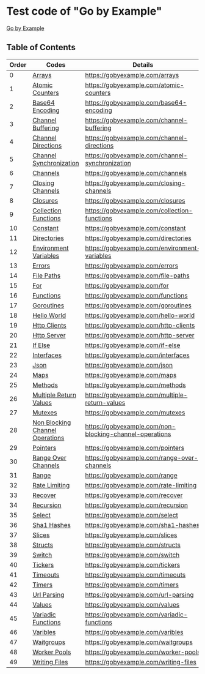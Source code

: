 
# Test code of "Go by Example"

[Go by Example](https://gobyexample.com/hello-world)

## Table of Contents

| Order  | Codes  | Details  |
|---|---|---|
| 0  | [Arrays](./arrays.go) | https://gobyexample.com/arrays  |
| 1  | [Atomic Counters](./atomic-counters.go) | https://gobyexample.com/atomic-counters  |
| 2  | [Base64 Encoding](./base64-encoding.go) | https://gobyexample.com/base64-encoding  |
| 3  | [Channel Buffering](./channel-buffering.go) | https://gobyexample.com/channel-buffering  |
| 4  | [Channel Directions](./channel-directions.go) | https://gobyexample.com/channel-directions  |
| 5  | [Channel Synchronization](./channel-synchronization.go) | https://gobyexample.com/channel-synchronization  |
| 6  | [Channels](./channels.go) | https://gobyexample.com/channels  |
| 7  | [Closing Channels](./closing-channels.go) | https://gobyexample.com/closing-channels  |
| 8  | [Closures](./closures.go) | https://gobyexample.com/closures  |
| 9  | [Collection Functions](./collection-functions.go) | https://gobyexample.com/collection-functions  |
| 10  | [Constant](./constant.go) | https://gobyexample.com/constant  |
| 11  | [Directories](./directories.go) | https://gobyexample.com/directories  |
| 12  | [Environment Variables](./environment-variables.go) | https://gobyexample.com/environment-variables  |
| 13  | [Errors](./errors.go) | https://gobyexample.com/errors  |
| 14  | [File Paths](./file-paths.go) | https://gobyexample.com/file-paths  |
| 15  | [For](./for.go) | https://gobyexample.com/for  |
| 16  | [Functions](./functions.go) | https://gobyexample.com/functions  |
| 17  | [Goroutines](./goroutines.go) | https://gobyexample.com/goroutines  |
| 18  | [Hello World](./hello-world.go) | https://gobyexample.com/hello-world  |
| 19  | [Http Clients](./http-clients.go) | https://gobyexample.com/http-clients  |
| 20  | [Http Server](./http-server.go) | https://gobyexample.com/http-server  |
| 21  | [If Else](./if-else.go) | https://gobyexample.com/if-else  |
| 22  | [Interfaces](./interfaces.go) | https://gobyexample.com/interfaces  |
| 23  | [Json](./json.go) | https://gobyexample.com/json  |
| 24  | [Maps](./maps.go) | https://gobyexample.com/maps  |
| 25  | [Methods](./methods.go) | https://gobyexample.com/methods  |
| 26  | [Multiple Return Values](./multiple-return-values.go) | https://gobyexample.com/multiple-return-values  |
| 27  | [Mutexes](./mutexes.go) | https://gobyexample.com/mutexes  |
| 28  | [Non Blocking Channel Operations](./non-blocking-channel-operations.go) | https://gobyexample.com/non-blocking-channel-operations  |
| 29  | [Pointers](./pointers.go) | https://gobyexample.com/pointers  |
| 30  | [Range Over Channels](./range-over-channels.go) | https://gobyexample.com/range-over-channels  |
| 31  | [Range](./range.go) | https://gobyexample.com/range  |
| 32  | [Rate Limiting](./rate-limiting.go) | https://gobyexample.com/rate-limiting  |
| 33  | [Recover](./recover.go) | https://gobyexample.com/recover  |
| 34  | [Recursion](./recursion.go) | https://gobyexample.com/recursion  |
| 35  | [Select](./select.go) | https://gobyexample.com/select  |
| 36  | [Sha1 Hashes](./sha1-hashes.go) | https://gobyexample.com/sha1-hashes  |
| 37  | [Slices](./slices.go) | https://gobyexample.com/slices  |
| 38  | [Structs](./structs.go) | https://gobyexample.com/structs  |
| 39  | [Switch](./switch.go) | https://gobyexample.com/switch  |
| 40  | [Tickers](./tickers.go) | https://gobyexample.com/tickers  |
| 41  | [Timeouts](./timeouts.go) | https://gobyexample.com/timeouts  |
| 42  | [Timers](./timers.go) | https://gobyexample.com/timers  |
| 43  | [Url Parsing](./url-parsing.go) | https://gobyexample.com/url-parsing  |
| 44  | [Values](./values.go) | https://gobyexample.com/values  |
| 45  | [Variadic Functions](./variadic-functions.go) | https://gobyexample.com/variadic-functions  |
| 46  | [Varibles](./varibles.go) | https://gobyexample.com/varibles  |
| 47  | [Waitgroups](./waitgroups.go) | https://gobyexample.com/waitgroups  |
| 48  | [Worker Pools](./worker-pools.go) | https://gobyexample.com/worker-pools  |
| 49  | [Writing Files](./writing-files.go) | https://gobyexample.com/writing-files  |
